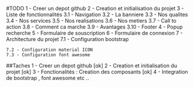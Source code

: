 #TODO
1 - Creer un depot github
2 - Creation et initialisation du projet
3 - Liste de fonctionnalités 
    3.1 - Navigation
    3.2 - La banniere
    3.3 - Nos qualites
    3.4 - Nos services
    3.5 - Nos realisations
    3.6 - Nos metiers
    3.7 - Call to action 
    3.8 - Comment ca marche 
    3.9 - Avantages
    3.10   -  Footer
4 -  Popup recherche 
5 -  Formulaire de souscription 
6 -  Formulaire de connexion 
7 -  Architecture du projet
    7.1 - Configuration bootstrap 
    
    7.2 - Configuration material ICON
    7.3 - Configuration font awesome




##Taches
1 - Creer un depot github [ok]
2 - Creation et initialisation du projet [ok]
3 - Fonctionalités : Creation des composants [ok]
4 - Integration de bootstrap , font awesome etc  .. 
